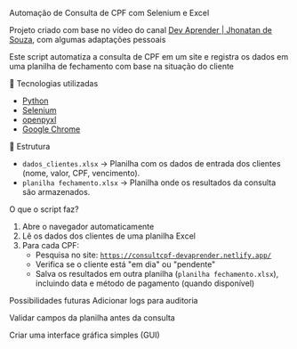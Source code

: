 Automação de Consulta de CPF com Selenium e Excel

Projeto criado com base no vídeo do canal [Dev Aprender | Jhonatan de Souza](https://www.youtube.com/@DevAprender), com algumas adaptações pessoais

Este script automatiza a consulta de CPF em um site e registra os dados em uma planilha de fechamento com base na situação do cliente

🚀 Tecnologias utilizadas

- [Python](https://www.python.org/)
- [Selenium](https://pypi.org/project/selenium/)
- [openpyxl](https://pypi.org/project/openpyxl/)
- [Google Chrome](https://www.google.com/chrome/)

📂 Estrutura

- `dados_clientes.xlsx` → Planilha com os dados de entrada dos clientes (nome, valor, CPF, vencimento).
- `planilha fechamento.xlsx` → Planilha onde os resultados da consulta são armazenados.

O que o script faz?

1. Abre o navegador automaticamente
2. Lê os dados dos clientes de uma planilha Excel
3. Para cada CPF:
   - Pesquisa no site: [`https://consultcpf-devaprender.netlify.app/`](https://consultcpf-devaprender.netlify.app/)
   - Verifica se o cliente está "em dia" ou "pendente"
   - Salva os resultados em outra planilha (`planilha fechamento.xlsx`), incluindo data e método de pagamento (quando disponível)
  
Possibilidades futuras
Adicionar logs para auditoria

Validar campos da planilha antes da consulta

Criar uma interface gráfica simples (GUI)

